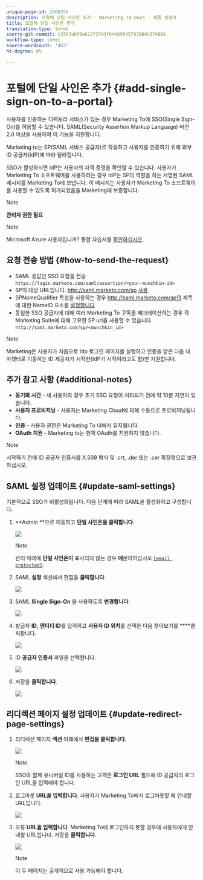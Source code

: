 ```yaml
---
unique-page-id: 2360356
description: 포털에 단일 사인온 추가 - Marketing To Docs - 제품 설명서
title: 포털에 단일 사인온 추가
translation-type: tm+mt
source-git-commit: c33b7ab59e612f37d3f64bb954579700dc574068
workflow-type: tm+mt
source-wordcount: '453'
ht-degree: 0%

---
```



# 포털에 단일 사인온 추가 {#add-single-sign-on-to-a-portal}

사용자를 인증하는 디렉토리 서비스가 있는 경우 Marketing To에 SSO(Single Sign-On)를 허용할 수 있습니다. SAML(Security Assertion Markup Language) 버전 2.0 이상을 사용하여 이 기능을 지원합니다.

Marketing to는 SP(SAML 서비스 공급자)로 작동하고 사용자를 인증하기 위해 외부 ID 공급자(IdP)에 따라 달라집니다.

SSO가 활성화되면 IdP는 사용자의 자격 증명을 확인할 수 있습니다. 사용자가 Marketing To 소프트웨어를 사용하려는 경우 IdP는 SP의 역할을 하는 서명된 SAML 메시지를 Marketing To에 보냅니다. 이 메시지는 사용자가 Marketing To 소프트웨어를 사용할 수 있도록 허가되었음을 Marketing에 보증합니다.

>[!NOTE]
>
>**관리자 권한 필요**

>[!NOTE]
>
>Microsoft Azure 사용자입니까? 통합 자습서를 [확인하십시오](https://azure.microsoft.com/en-us/documentation/articles/active-directory-saas-marketo-tutorial/).

## 요청 전송 방법 {#how-to-send-the-request}

* SAML 응답인 SSO 요청을 전송 `https://login.marketo.com/saml/assertion/<your-munchkin-id>`
* SP의 대상 URL입니다. http://saml.marketo.com/sp [사용](http://saml.marketo.com/sp)
* SPNameQualifier 특성을 사용하는 경우 http://saml.marketo.com/sp의 제목에 대한 NameID 요소를 [설정합니다](http://saml.marketo.com/sp)
* 동일한 SSO 공급자에 대해 여러 Marketing To 구독을 페더레이션하는 경우 각 Marketing Suite에 대해 고유한 SP url을 사용할 수 있습니다 `http://saml.marketo.com/sp/<munchkin_id>`

>[!NOTE]
>
>Marketing은 사용자가 처음으로 Idp 로그인 페이지를 실행하고 인증을 받은 다음 내 마켓터로 이동하는 ID 제공자가 시작한(IdP가 시작이라고도 함)만 지원합니다.

## 추가 참고 사항 {#additional-notes}

* **동기화 시간** - 새 사용자의 경우 초기 SSO 요청이 처리되기 전에 약 10분 지연이 있습니다.
* **사용자 프로비저닝** - 사용자는 Marketing Cloud에 의해 수동으로 프로비저닝됩니다.
* **인증** - 사용자 권한은 Marketing To 내에서 유지됩니다.
* **OAuth 지원** - Marketing to는 현재 OAuth를 지원하지 않습니다.

>[!NOTE]
>
>시작하기 전에 ID 공급자 인증서를 X.509 형식 및 .crt, .der 또는 .cer 확장명으로 보관하십시오.

## SAML 설정 업데이트 {#update-saml-settings}

기본적으로 SSO가 비활성화됩니다. 다음 단계에 따라 SAML을 활성화하고 구성합니다.

1. **Admin **으로 이동하고 **단일 사인온을 클릭합니다**.

   ![](assets/image2014-9-24-14-3a36-3a50.png)

   >[!NOTE]
   >
   >관리 아래에 **단일 사인온이** 표시되지 않는 경우 **에**&#x200B;문의하십시오 [`[email protected]`](http://mailto:support@marketo.com).

1. SAML **설정** 섹션에서 편집을 **클릭합니다**.

   ![](assets/image2014-9-24-14-3a37-3a3.png)

1. SAML **Single Sign-On** 을 사용하도록 **변경합니다**.

   ![](assets/image2014-9-24-14-3a37-3a17.png)

1. 발급자 **ID**, **엔티티 ID**&#x200B;를 입력하고 **사용자 ID 위치**&#x200B;를 선택한 다음 찾아보기를 ****&#x200B;클릭합니다.

   ![](assets/image2014-9-24-14-3a37-3a32.png)

1. ID **공급자 인증서** 파일을 선택합니다.

   ![](assets/image2014-9-24-14-3a38-3a8.png)

1. 저장을 **클릭합니다**.

   ![](assets/image2014-9-24-14-3a38-3a22.png)

## 리디렉션 페이지 설정 업데이트 {#update-redirect-page-settings}

1. 리디렉션 페이지 **섹션** 아래에서 **편집을 클릭합니다**.

   ![](assets/seven.png)

   >[!NOTE]
   >
   >SSO와 함께 유니버설 ID를 사용하는 고객은 **로그인 URL** 필드에 ID 공급자의 로그인 URL을 입력해야 합니다.

1. 로그아웃 **URL을 입력합니다**. 사용자가 Marketing To에서 로그아웃할 때 안내할 URL입니다.

   ![](assets/eight.png)

1. 오류 **URL을 입력합니다**. Marketing To에 로그인하지 못할 경우에 사용자에게 안내할 URL입니다. 저장을 **클릭합니다**.

   ![](assets/nine.png)

   >[!NOTE]
   >
   >이 두 페이지는 공개적으로 사용 가능해야 합니다.

